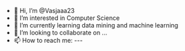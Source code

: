 - 👋 Hi, I’m @Vasjaaa23
- 👀 I’m interested in Computer Science 
- 🌱 I’m currently learning data mining and machine learning
- 💞️ I’m looking to collaborate on ...
- 📫 How to reach me: ---

<!---
Vasjaaa23/Vasjaaa23 is a ✨ special ✨ repository because its `README.md` (this file) appears on your GitHub profile.
You can click the Preview link to take a look at your changes.
--->

